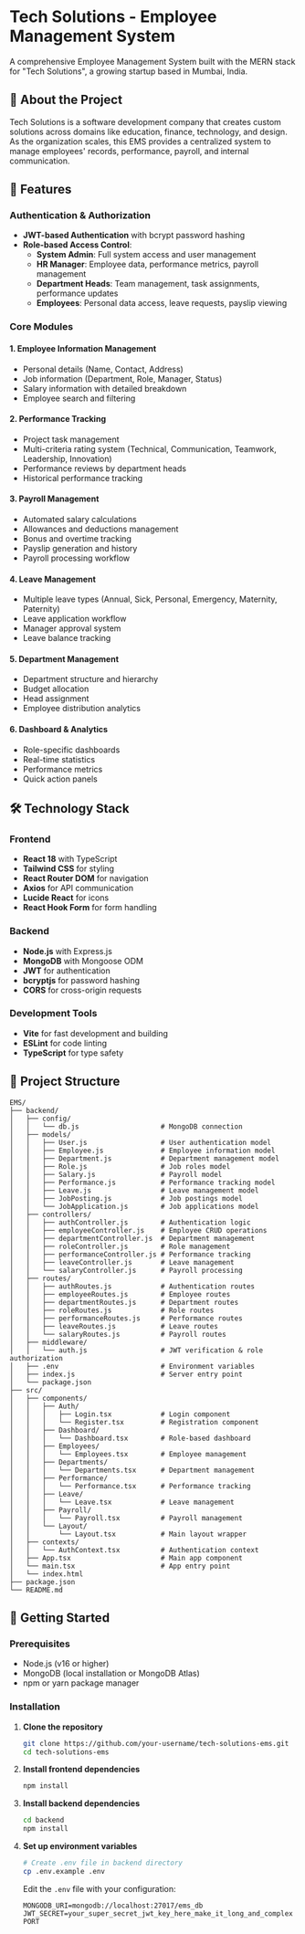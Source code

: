 # Tech Solutions - Employee Management System

A comprehensive Employee Management System built with the MERN stack for "Tech Solutions", a growing startup based in Mumbai, India.

## 🏢 About the Project

Tech Solutions is a software development company that creates custom solutions across domains like education, finance, technology, and design. As the organization scales, this EMS provides a centralized system to manage employees' records, performance, payroll, and internal communication.

## 🚀 Features

### Authentication & Authorization

- **JWT-based Authentication** with bcrypt password hashing
- **Role-based Access Control**:
  - **System Admin**: Full system access and user management
  - **HR Manager**: Employee data, performance metrics, payroll management
  - **Department Heads**: Team management, task assignments, performance updates
  - **Employees**: Personal data access, leave requests, payslip viewing

### Core Modules

#### 1. Employee Information Management

- Personal details (Name, Contact, Address)
- Job information (Department, Role, Manager, Status)
- Salary information with detailed breakdown
- Employee search and filtering

#### 2. Performance Tracking

- Project task management
- Multi-criteria rating system (Technical, Communication, Teamwork, Leadership, Innovation)
- Performance reviews by department heads
- Historical performance tracking

#### 3. Payroll Management

- Automated salary calculations
- Allowances and deductions management
- Bonus and overtime tracking
- Payslip generation and history
- Payroll processing workflow

#### 4. Leave Management

- Multiple leave types (Annual, Sick, Personal, Emergency, Maternity, Paternity)
- Leave application workflow
- Manager approval system
- Leave balance tracking

#### 5. Department Management

- Department structure and hierarchy
- Budget allocation
- Head assignment
- Employee distribution analytics

#### 6. Dashboard & Analytics

- Role-specific dashboards
- Real-time statistics
- Performance metrics
- Quick action panels

## 🛠️ Technology Stack

### Frontend

- **React 18** with TypeScript
- **Tailwind CSS** for styling
- **React Router DOM** for navigation
- **Axios** for API communication
- **Lucide React** for icons
- **React Hook Form** for form handling

### Backend

- **Node.js** with Express.js
- **MongoDB** with Mongoose ODM
- **JWT** for authentication
- **bcryptjs** for password hashing
- **CORS** for cross-origin requests

### Development Tools

- **Vite** for fast development and building
- **ESLint** for code linting
- **TypeScript** for type safety

## 📁 Project Structure

```
EMS/
├── backend/
│   ├── config/
│   │   └── db.js                    # MongoDB connection
│   ├── models/
│   │   ├── User.js                  # User authentication model
│   │   ├── Employee.js              # Employee information model
│   │   ├── Department.js            # Department management model
│   │   ├── Role.js                  # Job roles model
│   │   ├── Salary.js                # Payroll model
│   │   ├── Performance.js           # Performance tracking model
│   │   ├── Leave.js                 # Leave management model
│   │   ├── JobPosting.js            # Job postings model
│   │   └── JobApplication.js        # Job applications model
│   ├── controllers/
│   │   ├── authController.js        # Authentication logic
│   │   ├── employeeController.js    # Employee CRUD operations
│   │   ├── departmentController.js  # Department management
│   │   ├── roleController.js        # Role management
│   │   ├── performanceController.js # Performance tracking
│   │   ├── leaveController.js       # Leave management
│   │   └── salaryController.js      # Payroll processing
│   ├── routes/
│   │   ├── authRoutes.js            # Authentication routes
│   │   ├── employeeRoutes.js        # Employee routes
│   │   ├── departmentRoutes.js      # Department routes
│   │   ├── roleRoutes.js            # Role routes
│   │   ├── performanceRoutes.js     # Performance routes
│   │   ├── leaveRoutes.js           # Leave routes
│   │   └── salaryRoutes.js          # Payroll routes
│   ├── middleware/
│   │   └── auth.js                  # JWT verification & role authorization
│   ├── .env                         # Environment variables
│   ├── index.js                     # Server entry point
│   └── package.json
├── src/
│   ├── components/
│   │   ├── Auth/
│   │   │   ├── Login.tsx            # Login component
│   │   │   └── Register.tsx         # Registration component
│   │   ├── Dashboard/
│   │   │   └── Dashboard.tsx        # Role-based dashboard
│   │   ├── Employees/
│   │   │   └── Employees.tsx        # Employee management
│   │   ├── Departments/
│   │   │   └── Departments.tsx      # Department management
│   │   ├── Performance/
│   │   │   └── Performance.tsx      # Performance tracking
│   │   ├── Leave/
│   │   │   └── Leave.tsx            # Leave management
│   │   ├── Payroll/
│   │   │   └── Payroll.tsx          # Payroll management
│   │   └── Layout/
│   │       └── Layout.tsx           # Main layout wrapper
│   ├── contexts/
│   │   └── AuthContext.tsx          # Authentication context
│   ├── App.tsx                      # Main app component
│   └── main.tsx                     # App entry point
│   └── index.html                   
├── package.json
└── README.md
```

## 🚀 Getting Started

### Prerequisites

- Node.js (v16 or higher)
- MongoDB (local installation or MongoDB Atlas)
- npm or yarn package manager

### Installation

1. **Clone the repository**

   ```bash
   git clone https://github.com/your-username/tech-solutions-ems.git
   cd tech-solutions-ems
   ```

2. **Install frontend dependencies**

   ```bash
   npm install
   ```

3. **Install backend dependencies**

   ```bash
   cd backend
   npm install
   ```

4. **Set up environment variables**

   ```bash
   # Create .env file in backend directory
   cp .env.example .env
   ```

   Edit the `.env` file with your configuration:

   ```env
   MONGODB_URI=mongodb://localhost:27017/ems_db
   JWT_SECRET=your_super_secret_jwt_key_here_make_it_long_and_complex
   PORT
   ```
